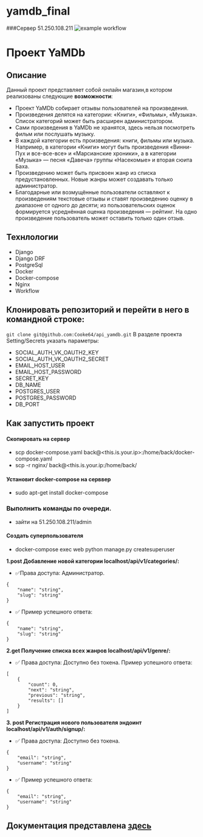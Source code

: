 # yamdb_final
###Сервер 51.250.108.211
![example workflow](https://github.com/Cooke64/yamdb_final/actions/workflows/yamdb_workflow.yml/badge.svg)
# Проект YaMDb

## Описание

Данный проект представляет собой онлайн магазин,в котором реализованы следующие **возможности**:

- Проект YaMDb собирает отзывы пользователей на произведения.
- Произведения делятся на категории: «Книги», «Фильмы», «Музыка». Список категорий  может быть расширен администратором.
- Сами произведения в YaMDb не хранятся, здесь нельзя посмотреть фильм или послушать музыку.
- В каждой категории есть произведения: книги, фильмы или музыка. Например, в категории «Книги» могут быть произведения «Винни-Пух и все-все-все» и «Марсианские хроники», а в категории «Музыка» — песня «Давеча» группы «Насекомые» и вторая сюита Баха.
- Произведению может быть присвоен жанр  из списка предустановленных. Новые жанры может создавать только администратор.
- Благодарные или возмущённые пользователи оставляют к произведениям текстовые отзывы  и ставят произведению оценку в диапазоне от одного до десяти; из пользовательских оценок формируется усреднённая оценка произведения — рейтинг. На одно произведение пользователь может оставить только один отзыв.

## Технлологии

- Django
- Django DRF
- PostgreSql
- Docker
- Docker-compose
- Nginx
- Workflow

## Клонировать репозиторий и перейти в него в командной строке:

```git clone git@github.com:Cooke64/api_yamdb.git```
В разделе проекта Setting/Secrets указать параметры:
- SOCIAL_AUTH_VK_OAUTH2_KEY
- SOCIAL_AUTH_VK_OAUTH2_SECRET
- EMAIL_HOST_USER
- EMAIL_HOST_PASSWORD
- SECRET_KEY
- DB_NAME
- POSTGRES_USER
- POSTGRES_PASSWORD
- DB_PORT 
## Как запустить проект
#### Скопировать на сервер 
- scp docker-compose.yaml back@<this.is.your.ip>:/home/back/docker-compose.yaml
- scp -r nginx/ back@<this.is.your.ip:/home/back/
#### Установит docker-compose на серввер
- sudo apt-get install docker-compose
### Выполнить команды по очереди.
- зайти на 51.250.108.211/admin
#### Создать суперпользователя
- docker-compose exec web python manage.py createsuperuser

**1.post Добавление новой категории  localhost/api/v1/categories/:**
- :white_check_mark:Права доступа: Администратор.
```
{
    "name": "string",
    "slug": "string"
}
```
- :white_check_mark:  Пример успешного ответа:
```
{
    "name": "string",
    "slug": "string"
}
```
**2.get Получение списка всех жанров  localhost/api/v1/genre/:**
- :white_check_mark: Права доступа: Доступно без токена. Пример успешного ответа:
```
[
    {
        "count": 0,
        "next": "string",
        "previous": "string",
        "results": []
    }
]
```
**3. post Регистрация нового пользователя эндоинт localhost/api/v1/auth/signup/:**
- :white_check_mark:  Права доступа: Доступно без токена.
```
{
    "email": "string",
    "username": "string"
}
```
- :white_check_mark:  Пример успешного ответа:
```
{
    "email": "string",
    "username": "string"
}
```
## Документация представлена [здесь](http://localhost/redoc/)
